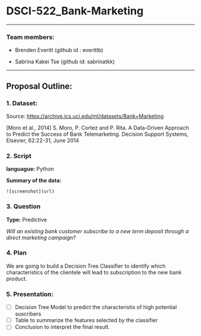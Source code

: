 # DSCI-522_Bank-Marketing
----------------------------------
### Team members:

* Brenden Everitt (github id : everittb)

* Sabrina Kakei Tse (github id: sabrinatkk)

--------------------------------------------------
## Proposal Outline:

### 1. Dataset:

Source: https://archive.ics.uci.edu/ml/datasets/Bank+Marketing

[Moro et al., 2014] S. Moro, P. Cortez and P. Rita. A Data-Driven Approach to Predict the Success of Bank Telemarketing. Decision Support Systems, Elsevier, 62:22-31, June 2014


### 2. Script

**languague:** Python

**Summary of the data:**

    ![screenshot](url)

### 3. Question
**Type:** Predictive

_Will an existing bank customer subscribe to a new term deposit through a direct marketing campaign?_


### 4. Plan

We are going to build a Decision Tree Classifier to identify which characteristics of the clientele will lead to subscription to the new bank product.

### 5. Presentation:

-[ ] Decision Tree Model to predict the characteristis of high potential suscribers
-[ ] Table to summarize the features selected by the classifier
-[ ] Conclusion to interpret the final result.
